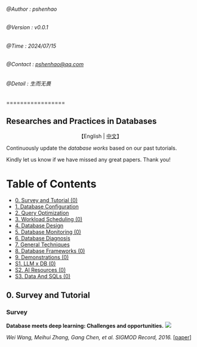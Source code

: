 
###### @Author    : pshenhao
###### @Version   : v0.0.1
###### @Time      : 2024/07/15
###### @Contact   : pshenhao@qq.com
###### @Detail    : 生而无畏

=================

## Researches and Practices in Databases

<p align="center">
    【English | <a href="">中文</a>】
</p>


Continuously update the *database works* based on our past tutorials.

Kindly let us know if we have missed any great papers. Thank you!


Table of Contents
=================

* [0. Survey and Tutorial (0)](#0-Survey-and-Tutorial)
* [1. Database Configuration]()
* [2. Query Optimization]()
* [3. Workload Scheduling (0)]()
* [4. Database Design]()
* [5. Database Monitoring (0)]()
* [6. Database Diagnosis]()
* [7. General Techniques]()
* [8. Database Frameworks (0)]()
* [9. Demonstrations (0)]()
* [S1. LLM x DB (0)]()
* [S2. AI Resources (0)]()
* [S3. Data And SQLs (0)]()


## 0. Survey and Tutorial

### Survey

**Database meets deep learning: Challenges and opportunities.** ![](https://img.shields.io/badge/-ai4db-Informational)

*Wei Wang, Meihui Zhang, Gang Chen, et al.  SIGMOD Record, 2016.* [[paper](https://doi.org/10.1145/3003665.3003669)]


